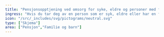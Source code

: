 ```yaml
---
title: "Pensjonsopptjening ved omsorg for syke, eldre og personer med funksjonsnedsettelser"
ingress: "Hvis du tar deg av en person som er syk, eldre eller har en funksjonsnedsettelse, kan du ha rett på pensjonsopptjening. Dette kalles omsorgsopptjening."
icon: "/src/_includes/svg/pictograms/neutral.svg"
type: ["Skjema"]
area: ["Pensjon","Familie og barn"]
---
```

